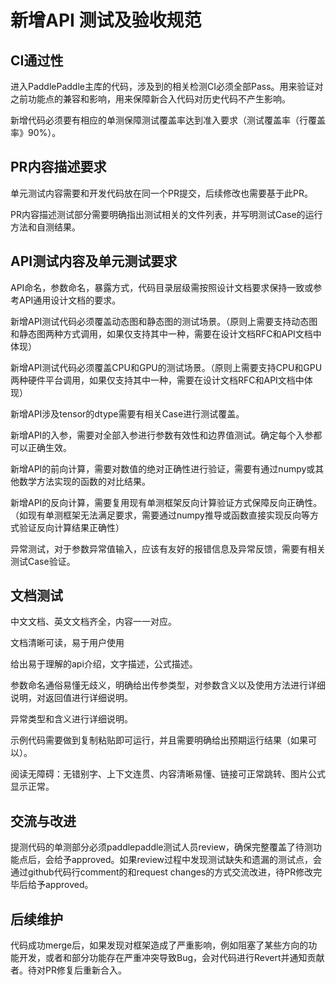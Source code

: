 # 新增API 测试及验收规范

## CI通过性

进入PaddlePaddle主库的代码，涉及到的相关检测CI必须全部Pass。用来验证对之前功能点的兼容和影响，用来保障新合入代码对历史代码不产生影响。

新增代码必须要有相应的单测保障测试覆盖率达到准入要求（测试覆盖率（行覆盖率》90%）。

## PR内容描述要求

单元测试内容需要和开发代码放在同一个PR提交，后续修改也需要基于此PR。

PR内容描述测试部分需要明确指出测试相关的文件列表，并写明测试Case的运行方法和自测结果。

## API测试内容及单元测试要求

API命名，参数命名，暴露方式，代码目录层级需按照设计文档要求保持一致或参考API通用设计文档的要求。

新增API测试代码必须覆盖动态图和静态图的测试场景。（原则上需要支持动态图和静态图两种方式调用，如果仅支持其中一种，需要在设计文档RFC和API文档中体现）

新增API测试代码必须覆盖CPU和GPU的测试场景。（原则上需要支持CPU和GPU两种硬件平台调用，如果仅支持其中一种，需要在设计文档RFC和API文档中体现）

新增API涉及tensor的dtype需要有相关Case进行测试覆盖。

新增API的入参，需要对全部入参进行参数有效性和边界值测试。确定每个入参都可以正确生效。

新增API的前向计算，需要对数值的绝对正确性进行验证，需要有通过numpy或其他数学方法实现的函数的对比结果。

新增API的反向计算，需要复用现有单测框架反向计算验证方式保障反向正确性。（如现有单测框架无法满足要求，需要通过numpy推导或函数直接实现反向等方式验证反向计算结果正确性）

异常测试，对于参数异常值输入，应该有友好的报错信息及异常反馈，需要有相关测试Case验证。

## 文档测试

中文文档、英文文档齐全，内容一一对应。

文档清晰可读，易于用户使用

给出易于理解的api介绍，文字描述，公式描述。

参数命名通俗易懂无歧义，明确给出传参类型，对参数含义以及使用方法进行详细说明，对返回值进行详细说明。

异常类型和含义进行详细说明。

示例代码需要做到复制粘贴即可运行，并且需要明确给出预期运行结果（如果可以）。

阅读无障碍：无错别字、上下文连贯、内容清晰易懂、链接可正常跳转、图片公式显示正常。

## 交流与改进

提测代码的单测部分必须paddlepaddle测试人员review，确保完整覆盖了待测功能点后，会给予approved。如果review过程中发现测试缺失和遗漏的测试点，会通过github代码行comment的和request changes的方式交流改进，待PR修改完毕后给予approved。

## 后续维护

代码成功merge后，如果发现对框架造成了严重影响，例如阻塞了某些方向的功能开发，或者和部分功能存在严重冲突导致Bug，会对代码进行Revert并通知贡献者。待对PR修复后重新合入。
